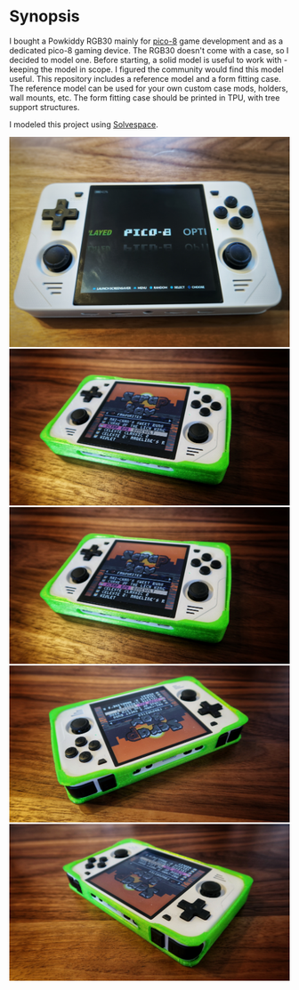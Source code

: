 # Synopsis

I bought a Powkiddy RGB30 mainly for [pico-8](https://www.lexaloffle.com/pico-8.php) game development and as a dedicated pico-8 gaming device. The RGB30 doesn't come with a case, so I decided to model one. Before starting, a solid model is useful to work with - keeping the model in scope. I figured the community would find this model useful. This repository includes a reference model and a form fitting case. The reference model can be used for your own custom case mods, holders, wall mounts, etc. The form fitting case should be printed in TPU, with tree support structures.

I modeled this project using [Solvespace](https://solvespace.com/index.pl).

![Powkiddy RGB30 Reference Model](img/powkiddy-rgb30.jpg)
![Powkiddy RGB30 TPU case 01](img/powkiddy-rgb30-case-01.jpeg)
![Powkiddy RGB30 TPU case 01](img/powkiddy-rgb30-case-01.jpeg)
![Powkiddy RGB30 TPU case 02](img/powkiddy-rgb30-case-02.jpeg)
![Powkiddy RGB30 TPU case 03](img/powkiddy-rgb30-case-03.jpeg)

